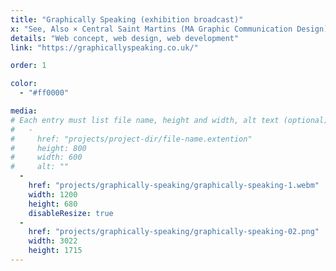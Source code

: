 ```yaml
---
title: "Graphically Speaking (exhibition broadcast)"
x: "See, Also × Central Saint Martins (MA Graphic Communication Design)"
details: "Web concept, web design, web development"
link: "https://graphicallyspeaking.co.uk/"

order: 1

color: 
  - "#ff0000"

media: 
# Each entry must list file name, height and width, alt text (optional)
#   -
#     href: "projects/project-dir/file-name.extention"
#     height: 800
#     width: 600
#     alt: ""
  -
    href: "projects/graphically-speaking/graphically-speaking-1.webm"
    width: 1200
    height: 680
    disableResize: true
  -
    href: "projects/graphically-speaking/graphically-speaking-02.png"
    width: 3022
    height: 1715
---
```

